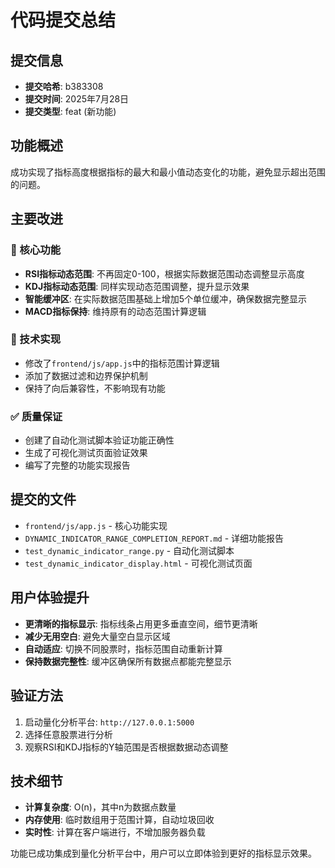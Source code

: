 # 代码提交总结

## 提交信息
- **提交哈希**: b383308
- **提交时间**: 2025年7月28日
- **提交类型**: feat (新功能)

## 功能概述
成功实现了指标高度根据指标的最大和最小值动态变化的功能，避免显示超出范围的问题。

## 主要改进

### 🎯 核心功能
- **RSI指标动态范围**: 不再固定0-100，根据实际数据范围动态调整显示高度
- **KDJ指标动态范围**: 同样实现动态范围调整，提升显示效果
- **智能缓冲区**: 在实际数据范围基础上增加5个单位缓冲，确保数据完整显示
- **MACD指标保持**: 维持原有的动态范围计算逻辑

### 🔧 技术实现
- 修改了`frontend/js/app.js`中的指标范围计算逻辑
- 添加了数据过滤和边界保护机制
- 保持了向后兼容性，不影响现有功能

### ✅ 质量保证
- 创建了自动化测试脚本验证功能正确性
- 生成了可视化测试页面验证效果
- 编写了完整的功能实现报告

## 提交的文件
- `frontend/js/app.js` - 核心功能实现
- `DYNAMIC_INDICATOR_RANGE_COMPLETION_REPORT.md` - 详细功能报告
- `test_dynamic_indicator_range.py` - 自动化测试脚本
- `test_dynamic_indicator_display.html` - 可视化测试页面

## 用户体验提升
- **更清晰的指标显示**: 指标线条占用更多垂直空间，细节更清晰
- **减少无用空白**: 避免大量空白显示区域
- **自动适应**: 切换不同股票时，指标范围自动重新计算
- **保持数据完整性**: 缓冲区确保所有数据点都能完整显示

## 验证方法
1. 启动量化分析平台: `http://127.0.0.1:5000`
2. 选择任意股票进行分析
3. 观察RSI和KDJ指标的Y轴范围是否根据数据动态调整

## 技术细节
- **计算复杂度**: O(n)，其中n为数据点数量
- **内存使用**: 临时数组用于范围计算，自动垃圾回收
- **实时性**: 计算在客户端进行，不增加服务器负载

功能已成功集成到量化分析平台中，用户可以立即体验到更好的指标显示效果。